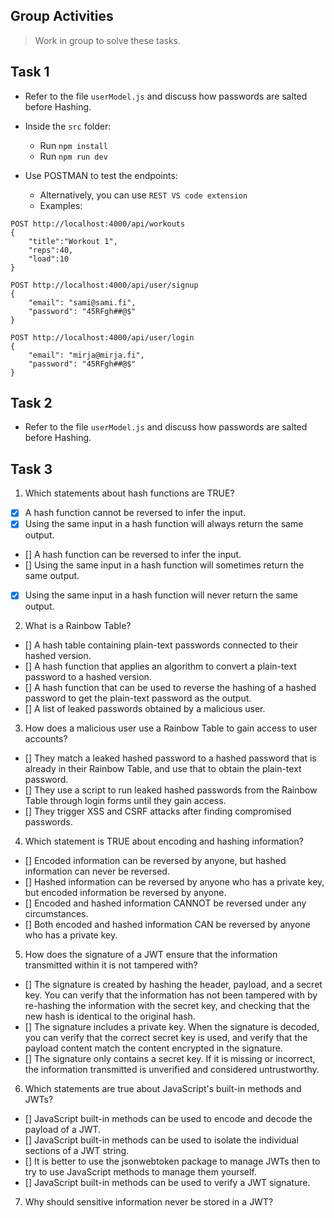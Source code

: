 ## Group Activities

> Work in group to solve these tasks.

## Task 1

- Refer to the file `userModel.js` and discuss how passwords are salted before Hashing.

- Inside the `src` folder:
  - Run `npm install`
  - Run `npm run dev`
- Use POSTMAN to test the endpoints:
  - Alternatively, you can use `REST VS code extension`
  - Examples:

```http
POST http://localhost:4000/api/workouts
{
    "title":"Workout 1",
    "reps":40,
    "load":10
}
```

```http
POST http://localhost:4000/api/user/signup
{
    "email": "sami@sami.fi",
    "password": "45RFgh##@$"
}
```

```http
POST http://localhost:4000/api/user/login
{
    "email": "mirja@mirja.fi",
    "password": "45RFgh##@$"
}
```

## Task 2

- Refer to the file `userModel.js` and discuss how passwords are salted before Hashing.

## Task 3

1. Which statements about hash functions are TRUE?

- [X] A hash function cannot be reversed to infer the input.
- [X] Using the same input in a hash function will always return the same output.
- [] A hash function can be reversed to infer the input.
- [] Using the same input in a hash function will sometimes return the same output.
- [X] Using the same input in a hash function will never return the same output.

2. What is a Rainbow Table?

- [] A hash table containing plain-text passwords connected to their hashed version.
- [] A hash function that applies an algorithm to convert a plain-text password to a hashed version.
- [] A hash function that can be used to reverse the hashing of a hashed password to get the plain-text password as the output.
- [] A list of leaked passwords obtained by a malicious user.

3. How does a malicious user use a Rainbow Table to gain access to user accounts?

- [] They match a leaked hashed password to a hashed password that is already in their Rainbow Table, and use that to obtain the plain-text password.
- [] They use a script to run leaked hashed passwords from the Rainbow Table through login forms until they gain access.
- [] They trigger XSS and CSRF attacks after finding compromised passwords.

4. Which statement is TRUE about encoding and hashing information?

- [] Encoded information can be reversed by anyone, but hashed information can never be reversed.
- [] Hashed information can be reversed by anyone who has a private key, but encoded information be reversed by anyone.
- [] Encoded and hashed information CANNOT be reversed under any circumstances.
- [] Both encoded and hashed information CAN be reversed by anyone who has a private key.

5. How does the signature of a JWT ensure that the information transmitted within it is not tampered with?

- [] The signature is created by hashing the header, payload, and a secret key. You can verify that the information has not been tampered with by re-hashing the information with the secret key, and checking that the new hash is identical to the original hash.
- [] The signature includes a private key. When the signature is decoded, you can verify that the correct secret key is used, and verify that the payload content match the content encrypted in the signature.
- [] The signature only contains a secret key. If it is missing or incorrect, the information transmitted is unverified and considered untrustworthy.

6. Which statements are true about JavaScript's built-in methods and JWTs?

- [] JavaScript built-in methods can be used to encode and decode the payload of a JWT.
- [] JavaScript built-in methods can be used to isolate the individual sections of a JWT string.
- [] It is better to use the jsonwebtoken package to manage JWTs then to try to use JavaScript methods to manage them yourself.
- [] JavaScript built-in methods can be used to verify a JWT signature.

7. Why should sensitive information never be stored in a JWT?
